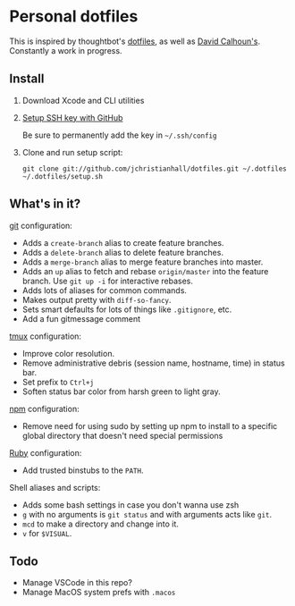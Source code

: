# Personal dotfiles

This is inspired by thoughtbot's [dotfiles](https://github.com/thoughtbot/dotfiles.git), as well as [David Calhoun's](https://github.com/dcalhoun/dotfiles). Constantly a work in progress.

## Install

1. Download Xcode and CLI utilities

1. [Setup SSH key with GitHub](https://help.github.com/articles/generating-a-new-ssh-key-and-adding-it-to-the-ssh-agent/)

   Be sure to permanently add the key in `~/.ssh/config`

1. Clone and run setup script:

   ```
   git clone git://github.com/jchristianhall/dotfiles.git ~/.dotfiles
   ~/.dotfiles/setup.sh
   ```

## What's in it?

[git](http://git-scm.com/) configuration:

- Adds a `create-branch` alias to create feature branches.
- Adds a `delete-branch` alias to delete feature branches.
- Adds a `merge-branch` alias to merge feature branches into master.
- Adds an `up` alias to fetch and rebase `origin/master` into the feature
  branch. Use `git up -i` for interactive rebases.
- Adds lots of aliases for common commands.
- Makes output pretty with `diff-so-fancy`.
- Sets smart defaults for lots of things like `.gitignore`, etc.
- Add a fun gitmessage comment

[tmux](http://robots.thoughtbot.com/a-tmux-crash-course) configuration:

- Improve color resolution.
- Remove administrative debris (session name, hostname, time) in status bar.
- Set prefix to `Ctrl+j`
- Soften status bar color from harsh green to light gray.

[npm](https://www.npmjs.com) configuration:

- Remove need for using sudo by setting up npm to install to a specific global directory that doesn't need special permissions

[Ruby](https://www.ruby-lang.org/en/) configuration:

- Add trusted binstubs to the `PATH`.

Shell aliases and scripts:

- Adds some bash settings in case you don't wanna use zsh
- `g` with no arguments is `git status` and with arguments acts like `git`.
- `mcd` to make a directory and change into it.
- `v` for `$VISUAL`.

## Todo

- Manage VSCode in this repo?
- Manage MacOS system prefs with `.macos`
